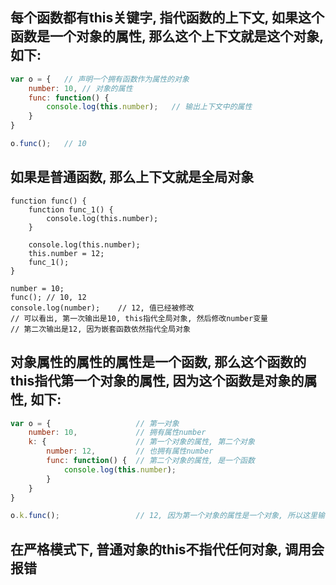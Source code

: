 ## 每个函数都有this关键字, 指代函数的上下文, 如果这个函数是一个对象的属性, 那么这个上下文就是这个对象, 如下:
```javascript
var o = {	// 声明一个拥有函数作为属性的对象
	number: 10,	// 对象的属性
	func: function() {
		console.log(this.number);	// 输出上下文中的属性
	}
}

o.func();	// 10
```

## 如果是普通函数, 那么上下文就是全局对象
```
function func() {
	function func_1() {
		console.log(this.number);
	}	

	console.log(this.number);
	this.number = 12;
	func_1();
}

number = 10;
func();	// 10, 12
console.log(number);	// 12, 值已经被修改
// 可以看出, 第一次输出是10, this指代全局对象, 然后修改number变量
// 第二次输出是12, 因为嵌套函数依然指代全局对象
```

## 对象属性的属性的属性是一个函数, 那么这个函数的this指代第一个对象的属性, 因为这个函数是对象的属性, 如下:
```javascript
var o = {					// 第一对象
	number: 10,				// 拥有属性number
	k: {					// 第一个对象的属性, 第二个对象
		number: 12,			// 也拥有属性number
		func: function() {	// 第二个对象的属性, 是一个函数
			console.log(this.number);
		}
	}
}

o.k.func();					// 12, 因为第一个对象的属性是一个对象, 所以这里输出12, 而不是输出10
```

## 在严格模式下, 普通对象的this不指代任何对象, 调用会报错
